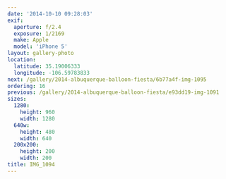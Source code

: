 ```yaml
---
date: '2014-10-10 09:28:03'
exif:
  aperture: f/2.4
  exposure: 1/2169
  make: Apple
  model: 'iPhone 5'
layout: gallery-photo
location:
  latitude: 35.19006333
  longitude: -106.59783833
next: /gallery/2014-albuquerque-balloon-fiesta/6b77a4f-img-1095
ordering: 16
previous: /gallery/2014-albuquerque-balloon-fiesta/e93dd19-img-1091
sizes:
  1280:
    height: 960
    width: 1280
  640w:
    height: 480
    width: 640
  200x200:
    height: 200
    width: 200
title: IMG_1094
---
```

